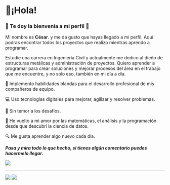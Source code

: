 # 👋¡Hola! 
### 🏡 Te doy la bienvenia a mi perfil 🏡

Mi nombre es **César**. y me da gusto que hayas llegado a mi perfil. Aquí podras encontrar todos los proyectos que realizo mientras aprendo a programar.

Estudie una carrera en Ingeniería Civil y actualmente me dedico al dieño de estructuras metálicas y administración de proyectos. Quiero aprender a programar para crear soluciones y mejorar procesos del área en el trabajo que me encuentre, y no solo eso, también en mi día a día.


🚀 Implemento habilidades blandas para el desarrollo profesional de mis compañeros de equipo.

💻 Uso tecnologías digitales para mejorar, agilizar y resolver problemas.

🥋 Sin temor a los desafíos.

🔄 He vuelto a mi amor por las matemáticas, el análisis y la programación desde que descubrí la ciencia de datos.

🔍 Me gusta aprender algo nuevo cada día.

__*Pasa y mira todo lo que hecho, si tienes algún comentario puedes hacermelo llegar.*__

<img src="https://github-readme-stats.vercel.app/api?username=anuraghazra&show_icons=true&theme=radical">

---


[![](https://bl3302files.storage.live.com/y4mXlG4-CVJXBEMQ1asOq28kyA1NZOSfuH_CFnK88KRhU8BucPOTkXn8XcfIYDIbtBchX-CKZThbLyhmLb7fGvTtPSD0yOYQdO6ShDFfWgTkxYXmJkBzjswNwPybPVinKkibVnoZ1DXisbp4f0-q12d604fMNEgPlubksO3qxYANlcPQtySMzjkQguqjZxQVJr1?width=32&height=32&cropmode=none)](https://www.linkedin.com/in/cesarcoboscv/) [![](https://bl3302files.storage.live.com/y4mod68boGx_C9pDJORndZhfcn64cVCtSe_16LbPmJv-lNknglzcVBogiZlM5VR9l7VLB17i8QsvjeYaFgZacHa4IYUgzM-Kni-FIseErpYrzvGCKupMG1fc-PiCQ9Qa2s2y_hGCWvimPeHX_7WMsBJAIJOwOPeliAAnNSnVjlKdoCr9E7_DHiawlhs51TIbzP5?width=32&height=32&cropmode=none)](https://twitter.com/CesarcobosCV)


